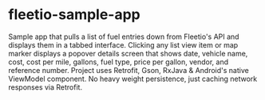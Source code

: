 # fleetio-sample-app

Sample app that pulls a list of fuel entries down from Fleetio's API and displays them in a tabbed interface. Clicking any list view item or map marker displays a popover details screen that shows date, vehicle name, cost, cost per mile, gallons, fuel type, price per gallon, vendor, and reference number. Project uses Retrofit, Gson, RxJava & Android's native ViewModel component. No heavy weight persistence, just caching network responses via Retrofit.

